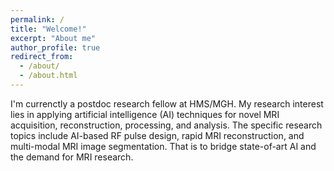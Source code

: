 ```yaml
---
permalink: /
title: "Welcome!"
excerpt: "About me"
author_profile: true
redirect_from: 
  - /about/
  - /about.html
---
```


I'm currenctly a postdoc research fellow at HMS/MGH. My research interest lies in applying artificial intelligence (AI) techniques for novel MRI acquisition, reconstruction, processing, and analysis. The specific research topics include AI-based RF pulse design, rapid MRI reconstruction, and multi-modal MRI image segmentation. That is to bridge state-of-art AI and the demand for MRI research. 


